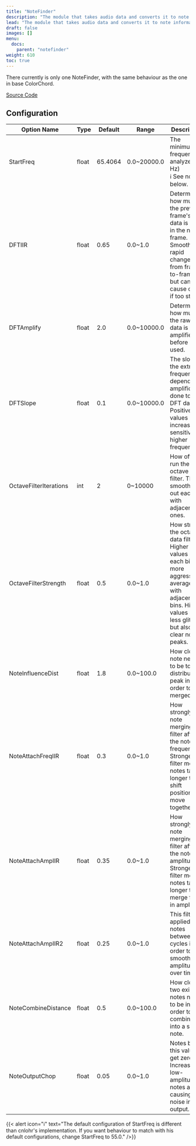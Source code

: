 ```yaml
---
title: "NoteFinder"
description: "The module that takes audio data and converts it to note information."
lead: "The module that takes audio data and converts it to note information."
draft: false
images: []
menu: 
  docs:
    parent: "notefinder"
weight: 610
toc: true
---
```


There currently is only one NoteFinder, with the same behaviour as the one in base ColorChord.

[Source Code](https://github.com/CaiB/ColorChord.NET/blob/master/ColorChord.NET/NoteFinder/BaseNoteFinder.cs)

## Configuration

<table class="table table-dark">
    <thead class="thead-dark">
        <tr>
            <th scope="col">Option Name</th>
            <th scope="col">Type</th>
            <th scope="col">Default</th>
            <th scope="col">Range</th>
            <th scope="col">Description</th>
        </tr>
    </thead>
    <tbody>
        <tr>
            <td>StartFreq</td>
            <td>float</td>
            <td>65.4064</td>
            <td>0.0~20000.0</td>
            <td>The minimum frequency analyzed. (in Hz)<br />ℹ️ See note below.</td>
        </tr>
        <tr>
            <td>DFTIIR</td>
            <td>float</td>
            <td>0.65</td>
            <td>0.0~1.0</td>
            <td>Determines how much the previous frame's DFT data is used in the next frame. Smooths out rapid changes from frame-to-frame, but can cause delay if too strong.</td>
        </tr>
        <tr>
            <td>DFTAmplify</td>
            <td>float</td>
            <td>2.0</td>
            <td>0.0~10000.0</td>
            <td>Determines how much the raw DFT data is amplified before being used.</td>
        </tr>
        <tr>
            <td>DFTSlope</td>
            <td>float</td>
            <td>0.1</td>
            <td>0.0~10000.0</td>
            <td>The slope of the extra frequency-dependent amplification done to raw DFT data. Positive values increase sensitivity at higher frequencies.</td>
        </tr>
        <tr>
            <td>OctaveFilterIterations</td>
            <td>int</td>
            <td>2</td>
            <td>0~10000</td>
            <td>How often to run the octave data filter. This smoothes out each bin with adjacent ones.</td>
        </tr>
        <tr>
            <td>OctaveFilterStrength</td>
            <td>float</td>
            <td>0.5</td>
            <td>0.0~1.0</td>
            <td>How strong the octave data filter is. Higher values mean each bin is more aggressively averaged with adjacent bins. Higher values mean less glitchy, but also less clear note peaks.</td>
        </tr>
        <tr>
            <td>NoteInfluenceDist</td>
            <td>float</td>
            <td>1.8</td>
            <td>0.0~100.0</td>
            <td>How close a note needs to be to a distribution peak in order to be merged.</td>
        </tr>
        <tr>
            <td>NoteAttachFreqIIR</td>
            <td>float</td>
            <td>0.3</td>
            <td>0.0~1.0</td>
            <td>How strongly the note merging filter affects the note frequency. Stronger filter means notes take longer to shift positions to move together.</td>
        </tr>
        <tr>
            <td>NoteAttachAmpIIR</td>
            <td>float</td>
            <td>0.35</td>
            <td>0.0~1.0</td>
            <td>How strongly the note merging filter affects the note amplitude. Stronger filter means notes take longer to merge fully in amplitude.</td>
        </tr>
        <tr>
            <td>NoteAttachAmpIIR2</td>
            <td>float</td>
            <td>0.25</td>
            <td>0.0~1.0</td>
            <td>This filter is applied to notes between cycles in order to smooth their amplitudes over time.</td>
        </tr>
        <tr>
            <td>NoteCombineDistance</td>
            <td>float</td>
            <td>0.5</td>
            <td>0.0~100.0</td>
            <td>How close two existing notes need to be in order to get combined into a single note.</td>
        </tr>
        <tr>
            <td>NoteOutputChop</td>
            <td>float</td>
            <td>0.05</td>
            <td>0.0~1.0</td>
            <td>Notes below this value get zeroed. Increase if low-amplitude notes are causing noise in output.</td>
        </tr>
    </tbody>
</table>

{{< alert icon="ℹ️" text="The default configuration of StartFreq is different than cnlohr's implementation. If you want behaviour to match with his default configurations, change StartFreq to 55.0." />}}
